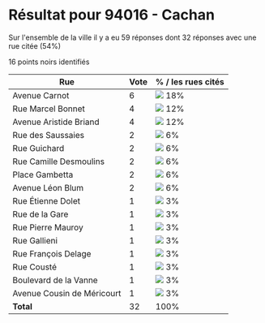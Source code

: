 # Résultat pour 94016 - Cachan

Sur l'ensemble de la ville il y a eu 59 réponses dont 32 réponses avec une rue citée (54%)

16 points noirs identifiés

| Rue | Vote | % / les rues cités|
|-----|------|-------------------|
| Avenue Carnot | 6 | <img src="../../img/bar_18.gif" />&nbsp;18%|
| Rue Marcel Bonnet | 4 | <img src="../../img/bar_12.gif" />&nbsp;12%|
| Avenue Aristide Briand | 4 | <img src="../../img/bar_12.gif" />&nbsp;12%|
| Rue des Saussaies | 2 | <img src="../../img/bar_6.gif" />&nbsp;6%|
| Rue Guichard | 2 | <img src="../../img/bar_6.gif" />&nbsp;6%|
| Rue Camille Desmoulins | 2 | <img src="../../img/bar_6.gif" />&nbsp;6%|
| Place Gambetta | 2 | <img src="../../img/bar_6.gif" />&nbsp;6%|
| Avenue Léon Blum | 2 | <img src="../../img/bar_6.gif" />&nbsp;6%|
| Rue Étienne Dolet | 1 | <img src="../../img/bar_3.gif" />&nbsp;3%|
| Rue de la Gare | 1 | <img src="../../img/bar_3.gif" />&nbsp;3%|
| Rue Pierre Mauroy | 1 | <img src="../../img/bar_3.gif" />&nbsp;3%|
| Rue Gallieni | 1 | <img src="../../img/bar_3.gif" />&nbsp;3%|
| Rue François Delage | 1 | <img src="../../img/bar_3.gif" />&nbsp;3%|
| Rue Cousté | 1 | <img src="../../img/bar_3.gif" />&nbsp;3%|
| Boulevard de la Vanne | 1 | <img src="../../img/bar_3.gif" />&nbsp;3%|
| Avenue Cousin de Méricourt | 1 | <img src="../../img/bar_3.gif" />&nbsp;3%|
| **Total** | 32 | 100%|
